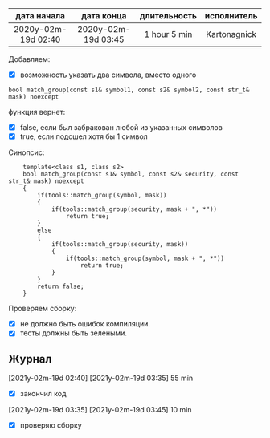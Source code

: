 
| дата начала         |   дата конца        |  длительность  | исполнитель  |
|:-------------------:|:-------------------:|:--------------:|:------------:|
| 2020y-02m-19d 02:40 | 2020y-02m-19d 03:45 | 1 hour 5 min   | Kartonagnick |

Добавляем:  
  - [x] возможность указать два символа, вместо одного


```
bool match_group(const s1& symbol1, const s2& symbol2, const str_t& mask) noexcept
```
функция вернет:
  - [x] false, если был забракован любой из указанных символов
  - [x] true, если подошел хотя бы 1 символ

Синопсис:

```
    template<class s1, class s2>
    bool match_group(const s1& symbol, const s2& security, const str_t& mask) noexcept
    {
        if(tools::match_group(symbol, mask))
        {
            if(tools::match_group(security, mask + ", *"))
                return true;
        }
        else
        {
            if(tools::match_group(security, mask))
            {
                if(tools::match_group(symbol, mask + ", *"))
                    return true;
            }
        }
        return false;
    }

```

Проверяем сборку:  
  - [x] не должно быть ошибок компиляции.  
  - [x] тесты должны быть зелеными.  

Журнал  
------

[2021y-02m-19d 02:40] [2021y-02m-19d 03:35] 55 min  
 - [x] закончил код

[2021y-02m-19d 03:35] [2021y-02m-19d 03:45] 10 min  
 - [x] проверяю сборку
